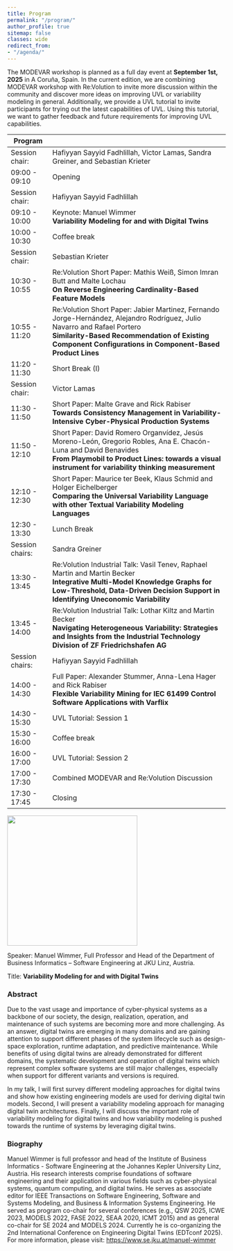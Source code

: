 ```yaml
---
title: Program
permalink: "/program/"
author_profile: true
sitemap: false
classes: wide
redirect_from:
- "/agenda/"
---
```


The MODEVAR workshop is planned as a full day event at **September 1st, 2025** in A Coruña, Spain. In the current edition, we are combining MODEVAR workshop with Re:Volution to invite more discussion within the community and discover more ideas on improving UVL or variability modeling in general. Additionally, we provide a UVL tutorial to invite participants for trying out the latest capabilities of UVL. Using this tutorial, we want to gather feedback and future requirements for improving UVL capabilities. 

| Program         |                                                                                                                                                                      |
|-----------------|----------------------------------------------------------------------------------------------------------------------------------------------------------------------|
| Session chair:  | Hafiyyan Sayyid Fadhlillah, Victor Lamas, Sandra Greiner, and Sebastian Krieter |
| 09:00 - 09:10   | Opening |
| Session chair:  | Hafiyyan Sayyid Fadhlillah |
| 09:10 - 10:00   | Keynote: Manuel Wimmer <br> **Variability Modeling for and with Digital Twins** |
| 10:00 - 10:30   | Coffee break |
| Session chair:  | Sebastian Krieter |
| 10:30 - 10:55   | Re:Volution Short Paper: Mathis Weiß, Simon Imran Butt and Malte Lochau <br> **On Reverse Engineering Cardinality-Based Feature Models**  |
| 10:55 - 11:20   | Re:Volution Short Paper: Jabier Martinez, Fernando Jorge-Hernández, Alejandro Rodríguez, Julio Navarro and Rafael Portero <br> **Similarity-Based Recommendation of Existing Component Configurations in Component-Based Product Lines** |
| 11:20 - 11:30   | Short Break (I) |
| Session chair:  | Victor Lamas |
| 11:30 - 11:50   | Short Paper: Malte Grave and Rick Rabiser <br> **Towards Consistency Management in Variability-Intensive Cyber-Physical Production Systems** |
| 11:50 - 12:10   | Short Paper: David Romero Organvídez, Jesús Moreno-León, Gregorio Robles, Ana E. Chacón-Luna and David Benavides <br> **From Playmobil to Product Lines: towards a visual instrument for variability thinking measurement** |
| 12:10 - 12:30   | Short Paper: Maurice ter Beek, Klaus Schmid and Holger Eichelberger <br> **Comparing the Universal Variability Language with other Textual Variability Modeling Languages** |
| 12:30 - 13:30   | Lunch Break |
| Session chairs:  | Sandra Greiner |
| 13:30 - 13:45   | Re:Volution Industrial Talk: Vasil Tenev, Raphael Martin and Martin Becker <br> **Integrative Multi-Model Knowledge Graphs for Low-Threshold, Data-Driven Decision Support in Identifying Uneconomic Variability** |
| 13:45 - 14:00   | Re:Volution Industrial Talk: Lothar Kiltz and Martin Becker <br> **Navigating Heterogeneous Variability: Strategies and Insights from the Industrial Technology Division of ZF Friedrichshafen AG** |     
| Session chairs: | Hafiyyan Sayyid Fadhlillah |                             
| 14:00 - 14:30   | Full Paper: Alexander Stummer, Anna-Lena Hager and Rick Rabiser <br> **Flexible Variability Mining for IEC 61499 Control Software Applications with Varflix** |
| 14:30 - 15:30   | UVL Tutorial: Session 1 |
| 15:30 - 16:00   | Coffee break |
| 16:00 - 17:00   | UVL Tutorial: Session 2 |
| 17:00 - 17:30   | Combined MODEVAR and Re:Volution Discussion |
| 17:30 - 17:45   | Closing |

<img src="https://modevar.github.io/assets/images/manuel-wimmer.jpg" width="300px" />

Speaker: Manuel Wimmer,  Full Professor and Head of the Department of Business Informatics – Software Engineering at JKU Linz, Austria.

Title: **Variability Modeling for and with Digital Twins**

### Abstract 

Due to the vast usage and importance of cyber-physical systems as a backbone of our society, the design, realization, operation, and maintenance of such systems are becoming more and more challenging. As an answer, digital twins are emerging in many domains and are gaining attention to support different phases of the system lifecycle such as design-space exploration, runtime adaptation, and predictive maintenance. While benefits of using digital twins are already demonstrated for different domains, the systematic development and operation of digital twins which represent complex software systems are still major challenges, especially when support for different variants and versions is required.

In my talk, I will first survey different modeling approaches for digital twins and show how existing engineering models are used for deriving digital twin models. Second, I will present a variability modeling approach for managing digital twin architectures. Finally, I will discuss the important role of variability modeling for digital twins and how variability modeling is pushed towards the runtime of systems by leveraging digital twins.

### Biography

Manuel Wimmer is full professor and head of the Institute of Business Informatics - Software Engineering at the Johannes Kepler University Linz, Austria. His research interests comprise foundations of software engineering and their application in various fields such as cyber-physical systems, quantum computing, and digital twins. He serves as associate editor for IEEE Transactions on Software Engineering, Software and Systems Modeling, and Business & Information Systems Engineering. He served as program co-chair for several conferences (e.g., QSW 2025, ICWE 2023, MODELS 2022, FASE 2022, SEAA 2020, ICMT 2015) and as general co-chair for SE 2024 and MODELS 2024. Currently he is co-organizing the 2nd International Conference on Engineering Digital Twins (EDTconf 2025). For more information, please visit: https://www.se.jku.at/manuel-wimmer
